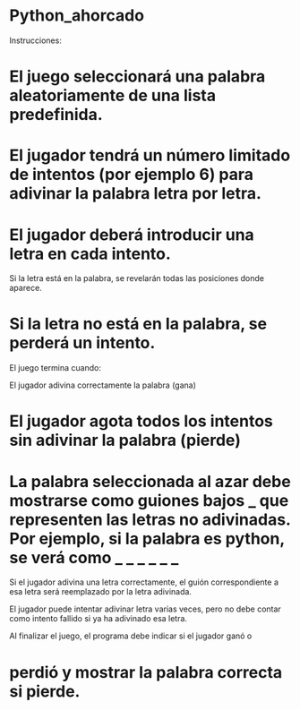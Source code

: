 # Python_ahorcado

Instrucciones:

# El juego seleccionará una palabra aleatoriamente de una lista predefinida.

# El jugador tendrá un número limitado de intentos (por ejemplo 6) para adivinar la palabra letra por letra.

# El jugador deberá introducir una letra en cada intento.

Si la letra está en la palabra, se revelarán todas las posiciones donde aparece.

# Si la letra no está en la palabra, se perderá un intento.

El juego termina cuando:

El jugador adivina correctamente la palabra (gana)

# El jugador agota todos los intentos sin adivinar la palabra (pierde)

# La palabra seleccionada al azar debe mostrarse como guiones bajos _ que representen las letras no adivinadas. Por ejemplo, si la palabra es python, se verá como _ _ _ _ _ _

Si el jugador adivina una letra correctamente, el guión correspondiente a esa letra será reemplazado por la letra adivinada.

El jugador puede intentar adivinar letra varias veces, pero no debe contar como intento fallido si ya ha adivinado esa letra.

Al finalizar el juego, el programa debe indicar si el jugador ganó o 
# perdió y mostrar la palabra correcta si pierde.